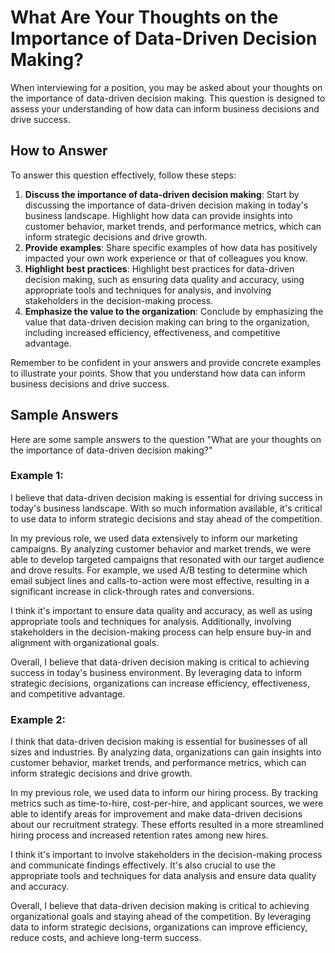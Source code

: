 What Are Your Thoughts on the Importance of Data-Driven Decision Making?
=============================================================================================

When interviewing for a position, you may be asked about your thoughts on the importance of data-driven decision making. This question is designed to assess your understanding of how data can inform business decisions and drive success.

How to Answer
-------------

To answer this question effectively, follow these steps:

1. **Discuss the importance of data-driven decision making**: Start by discussing the importance of data-driven decision making in today's business landscape. Highlight how data can provide insights into customer behavior, market trends, and performance metrics, which can inform strategic decisions and drive growth.
2. **Provide examples**: Share specific examples of how data has positively impacted your own work experience or that of colleagues you know.
3. **Highlight best practices**: Highlight best practices for data-driven decision making, such as ensuring data quality and accuracy, using appropriate tools and techniques for analysis, and involving stakeholders in the decision-making process.
4. **Emphasize the value to the organization**: Conclude by emphasizing the value that data-driven decision making can bring to the organization, including increased efficiency, effectiveness, and competitive advantage.

Remember to be confident in your answers and provide concrete examples to illustrate your points. Show that you understand how data can inform business decisions and drive success.

Sample Answers
--------------

Here are some sample answers to the question "What are your thoughts on the importance of data-driven decision making?"

### Example 1:

I believe that data-driven decision making is essential for driving success in today's business landscape. With so much information available, it's critical to use data to inform strategic decisions and stay ahead of the competition.

In my previous role, we used data extensively to inform our marketing campaigns. By analyzing customer behavior and market trends, we were able to develop targeted campaigns that resonated with our target audience and drove results. For example, we used A/B testing to determine which email subject lines and calls-to-action were most effective, resulting in a significant increase in click-through rates and conversions.

I think it's important to ensure data quality and accuracy, as well as using appropriate tools and techniques for analysis. Additionally, involving stakeholders in the decision-making process can help ensure buy-in and alignment with organizational goals.

Overall, I believe that data-driven decision making is critical to achieving success in today's business environment. By leveraging data to inform strategic decisions, organizations can increase efficiency, effectiveness, and competitive advantage.

### Example 2:

I think that data-driven decision making is essential for businesses of all sizes and industries. By analyzing data, organizations can gain insights into customer behavior, market trends, and performance metrics, which can inform strategic decisions and drive growth.

In my previous role, we used data to inform our hiring process. By tracking metrics such as time-to-hire, cost-per-hire, and applicant sources, we were able to identify areas for improvement and make data-driven decisions about our recruitment strategy. These efforts resulted in a more streamlined hiring process and increased retention rates among new hires.

I think it's important to involve stakeholders in the decision-making process and communicate findings effectively. It's also crucial to use the appropriate tools and techniques for data analysis and ensure data quality and accuracy.

Overall, I believe that data-driven decision making is critical to achieving organizational goals and staying ahead of the competition. By leveraging data to inform strategic decisions, organizations can improve efficiency, reduce costs, and achieve long-term success.
